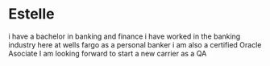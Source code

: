 # Estelle
i have a bachelor in banking and finance
i have worked in the banking industry here at wells fargo as a personal banker
i am also a certified Oracle Asociate
I am looking forward to start a new carrier as a QA 
